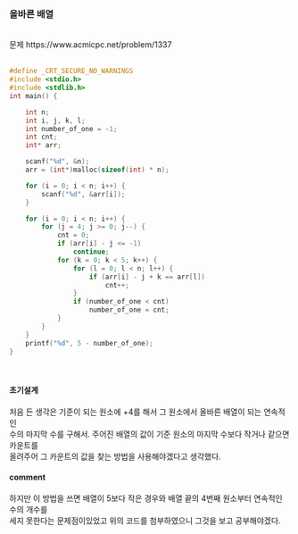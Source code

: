 ### 올바른 배열

<br>
문제 https://www.acmicpc.net/problem/1337
<br>
<br>


```C
#define _CRT_SECURE_NO_WARNINGS
#include <stdio.h>
#include <stdlib.h>
int main() {

	int n;
	int i, j, k, l;
	int number_of_one = -1;
	int cnt;
	int* arr;

	scanf("%d", &n);
	arr = (int*)malloc(sizeof(int) * n);

	for (i = 0; i < n; i++) {
		scanf("%d", &arr[i]);
	}

	for (i = 0; i < n; i++) {
		for (j = 4; j >= 0; j--) {
			cnt = 0;
			if (arr[i] - j <= -1)
				continue;
			for (k = 0; k < 5; k++) {
				for (l = 0; l < n; l++) {
					if (arr[i] - j + k == arr[l])
						cnt++;
				}
				if (number_of_one < cnt)
					number_of_one = cnt;
			}
		}
	}
	printf("%d", 5 - number_of_one);
}
```
<br>

#### 초기설계
처음 든 생각은 기준이 되는 원소에 +4를 해서 그 원소에서 올바른 배열이 되는 연속적인<br>
수의 마지막 수를 구해서. 주어진 배열의 값이 기준 원소의 마지막 수보다 작거나 같으면 카운트를<br>
올려주어 그 카운트의 값을 찾는 방법을 사용해야겠다고 생각했다.<br>

#### comment
하지만 이 방법을 쓰면 배열이 5보다 작은 경우와 배열 끝의 4번째 원소부터 연속적인 수의 개수를<br>
세지 못한다는 문제점이있었고 위의 코드를 첨부하였으니 그것을 보고 공부해야겠다.<br>
